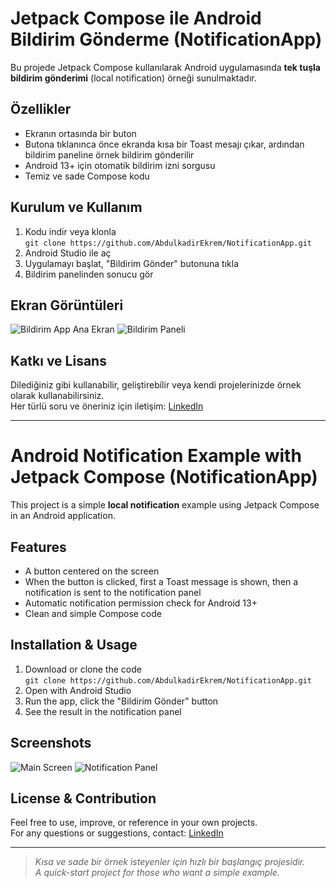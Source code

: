 # Jetpack Compose ile Android Bildirim Gönderme (NotificationApp)

Bu projede Jetpack Compose kullanılarak Android uygulamasında **tek tuşla bildirim gönderimi** (local notification) örneği sunulmaktadır.

## Özellikler
- Ekranın ortasında bir buton
- Butona tıklanınca önce ekranda kısa bir Toast mesajı çıkar, ardından bildirim paneline örnek bildirim gönderilir
- Android 13+ için otomatik bildirim izni sorgusu
- Temiz ve sade Compose kodu

## Kurulum ve Kullanım
1. Kodu indir veya klonla  
   `git clone https://github.com/AbdulkadirEkrem/NotificationApp.git`
2. Android Studio ile aç
3. Uygulamayı başlat, "Bildirim Gönder" butonuna tıkla
4. Bildirim panelinden sonucu gör

## Ekran Görüntüleri

![Bildirim App Ana Ekran](NotificationApp.PNG)
![Bildirim Paneli](NotificationApp2.PNG)

## Katkı ve Lisans
Dilediğiniz gibi kullanabilir, geliştirebilir veya kendi projelerinizde örnek olarak kullanabilirsiniz.  
Her türlü soru ve öneriniz için iletişim: [LinkedIn](https://www.linkedin.com/in/abdulkadirekrem/)

---

# Android Notification Example with Jetpack Compose (NotificationApp)

This project is a simple **local notification** example using Jetpack Compose in an Android application.

## Features
- A button centered on the screen
- When the button is clicked, first a Toast message is shown, then a notification is sent to the notification panel
- Automatic notification permission check for Android 13+
- Clean and simple Compose code

## Installation & Usage
1. Download or clone the code  
   `git clone https://github.com/AbdulkadirEkrem/NotificationApp.git`
2. Open with Android Studio
3. Run the app, click the "Bildirim Gönder" button
4. See the result in the notification panel

## Screenshots

![Main Screen](NotificationApp.PNG)
![Notification Panel](NotificationApp2.PNG)

## License & Contribution
Feel free to use, improve, or reference in your own projects.  
For any questions or suggestions, contact: [LinkedIn](https://www.linkedin.com/in/abdulkadirekrem/)

---

> _Kısa ve sade bir örnek isteyenler için hızlı bir başlangıç projesidir._  
> _A quick-start project for those who want a simple example._
